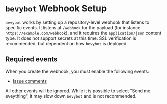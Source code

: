 # `bevybot` Webhook Setup

`bevybot` works by setting up a repository-level webhook that listens to specific events. It listens at `/webhook` for the payload (for instance `https://example.com/webhook`), and it requires the `application/json` content type. It does not support secrets at this time. SSL verification is recommended, but dependent on how `bevybot` is deployed.

## Required events

When you create the webhook, you must enable the following events:

- [Issue comments](https://docs.github.com/en/webhooks/webhook-events-and-payloads#issue_comment)

All other events will be ignored. While it is possible to select "Send me eveything", it may slow down `bevybot` and is not recommended.
